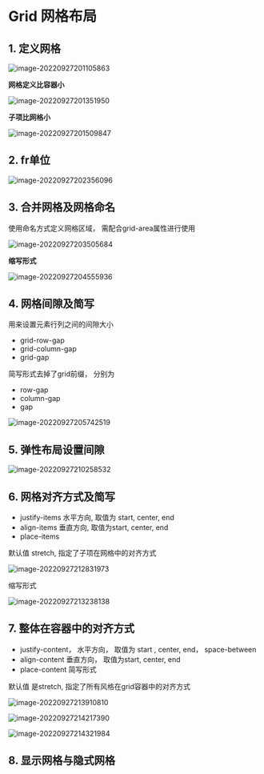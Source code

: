 # Grid 网格布局

## 1.   定义网格

![image-20220927201105863](assets/image-20220927201105863.png)

**网格定义比容器小**

![image-20220927201351950](assets/image-20220927201351950.png)

**子项比网格小**

![image-20220927201509847](assets/image-20220927201509847.png)

## 2. fr单位

![image-20220927202356096](assets/image-20220927202356096.png)

## 3. 合并网格及网格命名

使用命名方式定义网格区域， 需配合grid-area属性进行使用

![image-20220927203505684](assets/image-20220927203505684.png)

**缩写形式**

![image-20220927204555936](assets/image-20220927204555936.png)

## 4. 网格间隙及简写

用来设置元素行列之间的间隙大小

- grid-row-gap
- grid-column-gap 
- grid-gap



简写形式去掉了grid前缀， 分别为

- row-gap
- column-gap
- gap

![image-20220927205742519](assets/image-20220927205742519.png)

## 5. 弹性布局设置间隙

![image-20220927210258532](assets/image-20220927210258532.png)

## 6. 网格对齐方式及简写

- justify-items   水平方向, 取值为 start, center, end
- align-items   垂直方向, 取值为start, center, end
- place-items

默认值 stretch, 指定了子项在网格中的对齐方式

![image-20220927212831973](assets/image-20220927212831973.png)

缩写形式

![image-20220927213238138](assets/image-20220927213238138.png)



## 7. 整体在容器中的对齐方式

- justify-content， 水平方向， 取值为 start , center, end， space-between
- align-content   垂直方向， 取值为start, center, end
- place-content  简写形式 

默认值 是stretch, 指定了所有风格在grid容器中的对齐方式

![image-20220927213910810](assets/image-20220927213910810.png)

![image-20220927214217390](assets/image-20220927214217390.png)

![image-20220927214321984](assets/image-20220927214321984.png)

## 8. 显示网格与隐式网格

